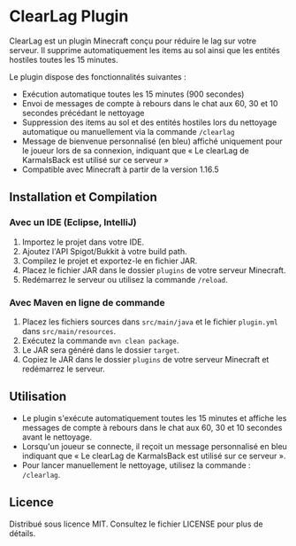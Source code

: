 # ClearLag Plugin

ClearLag est un plugin Minecraft conçu pour réduire le lag sur votre serveur. Il supprime automatiquement les items au sol ainsi que les entités hostiles toutes les 15 minutes.

Le plugin dispose des fonctionnalités suivantes :
- Exécution automatique toutes les 15 minutes (900 secondes)
- Envoi de messages de compte à rebours dans le chat aux 60, 30 et 10 secondes précédant le nettoyage
- Suppression des items au sol et des entités hostiles lors du nettoyage automatique ou manuellement via la commande `/clearlag`
- Message de bienvenue personnalisé (en bleu) affiché uniquement pour le joueur lors de sa connexion, indiquant que « Le clearLag de KarmaIsBack est utilisé sur ce serveur »
- Compatible avec Minecraft à partir de la version 1.16.5

## Installation et Compilation

### Avec un IDE (Eclipse, IntelliJ)
1. Importez le projet dans votre IDE.
2. Ajoutez l'API Spigot/Bukkit à votre build path.
3. Compilez le projet et exportez-le en fichier JAR.
4. Placez le fichier JAR dans le dossier `plugins` de votre serveur Minecraft.
5. Redémarrez le serveur ou utilisez la commande `/reload`.

### Avec Maven en ligne de commande
1. Placez les fichiers sources dans `src/main/java` et le fichier `plugin.yml` dans `src/main/resources`.
2. Exécutez la commande `mvn clean package`.
3. Le JAR sera généré dans le dossier `target`.
4. Copiez le JAR dans le dossier `plugins` de votre serveur Minecraft et redémarrez le serveur.

## Utilisation

- Le plugin s'exécute automatiquement toutes les 15 minutes et affiche les messages de compte à rebours dans le chat aux 60, 30 et 10 secondes avant le nettoyage.
- Lorsqu'un joueur se connecte, il reçoit un message personnalisé en bleu indiquant que « Le clearLag de KarmaIsBack est utilisé sur ce serveur ».
- Pour lancer manuellement le nettoyage, utilisez la commande : `/clearlag`.

## Licence

Distribué sous licence MIT. Consultez le fichier LICENSE pour plus de détails.
